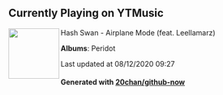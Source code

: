 ## Currently Playing on YTMusic

[<img align="left" width="100" src="https://lh3.googleusercontent.com/50DYxtVuXuAUwTuN9Vbbvh8gbF5TzTXTkqw4Nwg9VMNEpxXE4vhywbT6_oE96imRQtLrJ99H4EwqmJEz">](https://music.youtube.com/channel/UCbjP4q2i6QbjX8pE2jveOKQ)

Hash Swan - Airplane Mode (feat. Leellamarz)

**Albums**: Peridot

Last updated at 08/12/2020 09:27

#### Generated with [20chan/github-now](https://github.com/20chan/github-now)


<!--
**20chan/20chan** is a ✨ _special_ ✨ repository because its `README.md` (this file) appears on your GitHub profile.

Here are some ideas to get you started:

- 🔭 I’m currently working on ...
- 🌱 I’m currently learning ...
- 👯 I’m looking to collaborate on ...
- 🤔 I’m looking for help with ...
- 💬 Ask me about ...
- 📫 How to reach me: ...
- 😄 Pronouns: ...
- ⚡ Fun fact: ...
-->
